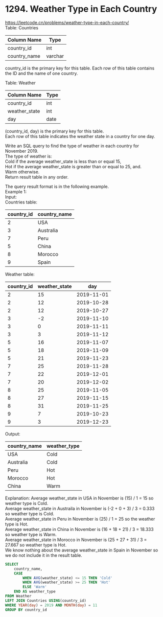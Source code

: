 # 1294. Weather Type in Each Country
https://leetcode.cn/problems/weather-type-in-each-country/  
Table: Countries

| Column Name   | Type    |
|---------------|---------|
| country_id    | int     |
| country_name  | varchar |

country_id is the primary key for this table.
Each row of this table contains the ID and the name of one country.
 
Table: Weather

| Column Name   | Type |
|---------------|---------|
| country_id    | int  |
| weather_state | int  |
| day           | date |

(country_id, day) is the primary key for this table.   
Each row of this table indicates the weather state in a country for one day.   
 
Write an SQL query to find the type of weather in each country for November 2019.   
The type of weather is:   
Cold if the average weather_state is less than or equal 15,   
Hot if the average weather_state is greater than or equal to 25, and.  
Warm otherwise.   
Return result table in any order.   

The query result format is in the following example.   
Example 1:     
Input:      
Countries table:     

| country_id | country_name |
|---------------|---------|
| 2          | USA          |
| 3          | Australia    |
| 7          | Peru         |
| 5          | China        |
| 8          | Morocco      |
| 9          | Spain        |

Weather table:

| country_id | weather_state | day        |
|---------------|---------|---------|
| 2          | 15            | 2019-11-01 |
| 2          | 12            | 2019-10-28 |
| 2          | 12            | 2019-10-27 |
| 3          | -2            | 2019-11-10 |
| 3          | 0             | 2019-11-11 |
| 3          | 3             | 2019-11-12 |
| 5          | 16            | 2019-11-07 |
| 5          | 18            | 2019-11-09 |
| 5          | 21            | 2019-11-23 |
| 7          | 25            | 2019-11-28 |
| 7          | 22            | 2019-12-01 |
| 7          | 20            | 2019-12-02 |
| 8          | 25            | 2019-11-05 |
| 8          | 27            | 2019-11-15 |
| 8          | 31            | 2019-11-25 |
| 9          | 7             | 2019-10-23 |
| 9          | 3             | 2019-12-23 |

Output: 

| country_name | weather_type |
|---------------|---------|
| USA          | Cold         |
| Australia    | Cold         |
| Peru         | Hot          |
| Morocco      | Hot          |
| China        | Warm         |

Explanation: 
Average weather_state in USA in November is (15) / 1 = 15 so weather type is Cold.   
Average weather_state in Austraila in November is (-2 + 0 + 3) / 3 = 0.333 so weather type is Cold.   
Average weather_state in Peru in November is (25) / 1 = 25 so the weather type is Hot.   
Average weather_state in China in November is (16 + 18 + 21) / 3 = 18.333 so weather type is Warm.   
Average weather_state in Morocco in November is (25 + 27 + 31) / 3 = 27.667 so weather type is Hot.   
We know nothing about the average weather_state in Spain in November so we do not include it in the result table.    

``` sql
SELECT
    country_name,
    CASE 
        WHEN AVG(weather_state) <= 15 THEN 'Cold'
        WHEN AVG(weather_state) >= 25 THEN 'Hot'
        ELSE 'Warm'
    END AS weather_type
FROM Weather
LEFT JOIN Countries USING(country_id)
WHERE YEAR(day) = 2019 AND MONTH(day) = 11
GROUP BY country_id
```
